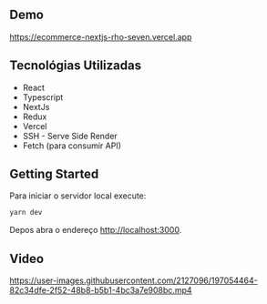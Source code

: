 ## Demo

https://ecommerce-nextjs-rho-seven.vercel.app

## Tecnológias Utilizadas

- React
- Typescript
- NextJs
- Redux
- Vercel
- SSH - Serve Side Render
- Fetch (para consumir API)

## Getting Started

Para iniciar o servidor local execute:

```bash
yarn dev
```

Depos abra o endereço [http://localhost:3000](http://localhost:3000).

## Video

https://user-images.githubusercontent.com/2127096/197054464-82c34dfe-2f52-48b8-b5b1-4bc3a7e908bc.mp4


